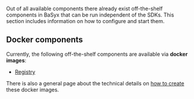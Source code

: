 Out of all available components there already exist off-the-shelf components in BaSyx that can be run independent of the SDKs. This section includes information on how to configure and start them.

## Docker components
Currently, the following off-the-shelf components are available via **docker images**:

* [Registry](registry.md)

There is also a general page about the technical details on [how to create](../basyx_components/docker.md) these docker images.